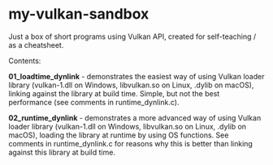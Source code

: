 # my-vulkan-sandbox
Just a box of short programs using Vulkan API, created for self-teaching / as a cheatsheet.

Contents:

**01_loadtime_dynlink** - demonstrates the easiest way of using Vulkan loader library (vulkan-1.dll on Windows, libvulkan.so on Linux, .dylib on macOS), linking against the library at build time. Simple, but not the best performance (see comments in runtime_dynlink.c).

**02_runtime_dynlink** - demonstrates a more advanced way of using Vulkan loader library (vulkan-1.dll on Windows, libvulkan.so on Linux, .dylib on macOS), loading the library at runtime by using OS functions. See comments in runtime_dynlink.c for reasons why this is better than linking against this library at build time.
